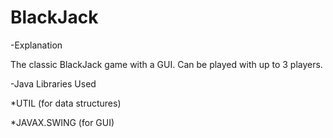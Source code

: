 # BlackJack
-Explanation

The classic BlackJack game with a GUI. Can be played with up to 3 players.

-Java Libraries Used

*UTIL (for data structures)

*JAVAX.SWING (for GUI)
